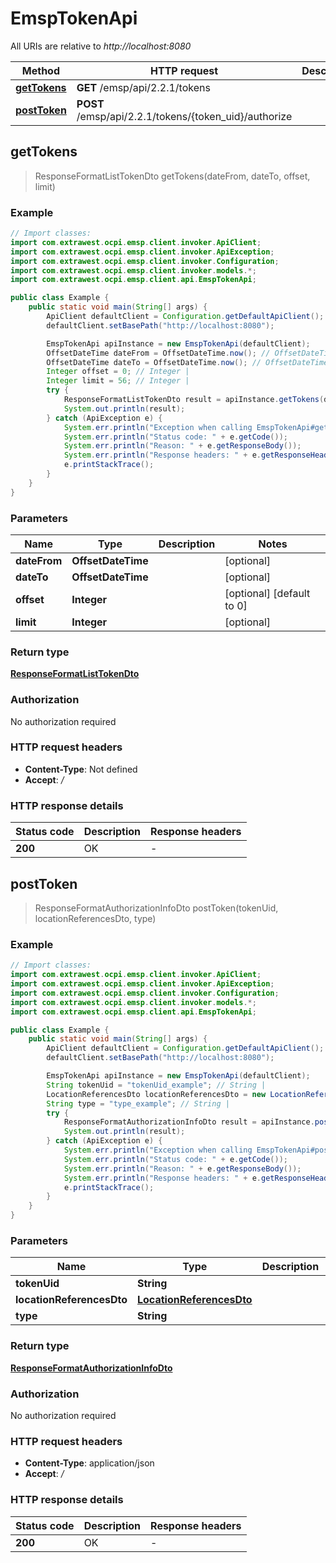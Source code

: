 # EmspTokenApi

All URIs are relative to *http://localhost:8080*

| Method | HTTP request | Description |
|------------- | ------------- | -------------|
| [**getTokens**](EmspTokenApi.md#getTokens) | **GET** /emsp/api/2.2.1/tokens |  |
| [**postToken**](EmspTokenApi.md#postToken) | **POST** /emsp/api/2.2.1/tokens/{token_uid}/authorize |  |



## getTokens

> ResponseFormatListTokenDto getTokens(dateFrom, dateTo, offset, limit)



### Example

```java
// Import classes:
import com.extrawest.ocpi.emsp.client.invoker.ApiClient;
import com.extrawest.ocpi.emsp.client.invoker.ApiException;
import com.extrawest.ocpi.emsp.client.invoker.Configuration;
import com.extrawest.ocpi.emsp.client.invoker.models.*;
import com.extrawest.ocpi.emsp.client.api.EmspTokenApi;

public class Example {
    public static void main(String[] args) {
        ApiClient defaultClient = Configuration.getDefaultApiClient();
        defaultClient.setBasePath("http://localhost:8080");

        EmspTokenApi apiInstance = new EmspTokenApi(defaultClient);
        OffsetDateTime dateFrom = OffsetDateTime.now(); // OffsetDateTime | 
        OffsetDateTime dateTo = OffsetDateTime.now(); // OffsetDateTime | 
        Integer offset = 0; // Integer | 
        Integer limit = 56; // Integer | 
        try {
            ResponseFormatListTokenDto result = apiInstance.getTokens(dateFrom, dateTo, offset, limit);
            System.out.println(result);
        } catch (ApiException e) {
            System.err.println("Exception when calling EmspTokenApi#getTokens");
            System.err.println("Status code: " + e.getCode());
            System.err.println("Reason: " + e.getResponseBody());
            System.err.println("Response headers: " + e.getResponseHeaders());
            e.printStackTrace();
        }
    }
}
```

### Parameters


| Name | Type | Description  | Notes |
|------------- | ------------- | ------------- | -------------|
| **dateFrom** | **OffsetDateTime**|  | [optional] |
| **dateTo** | **OffsetDateTime**|  | [optional] |
| **offset** | **Integer**|  | [optional] [default to 0] |
| **limit** | **Integer**|  | [optional] |

### Return type

[**ResponseFormatListTokenDto**](ResponseFormatListTokenDto.md)

### Authorization

No authorization required

### HTTP request headers

- **Content-Type**: Not defined
- **Accept**: */*


### HTTP response details
| Status code | Description | Response headers |
|-------------|-------------|------------------|
| **200** | OK |  -  |


## postToken

> ResponseFormatAuthorizationInfoDto postToken(tokenUid, locationReferencesDto, type)



### Example

```java
// Import classes:
import com.extrawest.ocpi.emsp.client.invoker.ApiClient;
import com.extrawest.ocpi.emsp.client.invoker.ApiException;
import com.extrawest.ocpi.emsp.client.invoker.Configuration;
import com.extrawest.ocpi.emsp.client.invoker.models.*;
import com.extrawest.ocpi.emsp.client.api.EmspTokenApi;

public class Example {
    public static void main(String[] args) {
        ApiClient defaultClient = Configuration.getDefaultApiClient();
        defaultClient.setBasePath("http://localhost:8080");

        EmspTokenApi apiInstance = new EmspTokenApi(defaultClient);
        String tokenUid = "tokenUid_example"; // String | 
        LocationReferencesDto locationReferencesDto = new LocationReferencesDto(); // LocationReferencesDto | 
        String type = "type_example"; // String | 
        try {
            ResponseFormatAuthorizationInfoDto result = apiInstance.postToken(tokenUid, locationReferencesDto, type);
            System.out.println(result);
        } catch (ApiException e) {
            System.err.println("Exception when calling EmspTokenApi#postToken");
            System.err.println("Status code: " + e.getCode());
            System.err.println("Reason: " + e.getResponseBody());
            System.err.println("Response headers: " + e.getResponseHeaders());
            e.printStackTrace();
        }
    }
}
```

### Parameters


| Name | Type | Description  | Notes |
|------------- | ------------- | ------------- | -------------|
| **tokenUid** | **String**|  | |
| **locationReferencesDto** | [**LocationReferencesDto**](LocationReferencesDto.md)|  | |
| **type** | **String**|  | [optional] |

### Return type

[**ResponseFormatAuthorizationInfoDto**](ResponseFormatAuthorizationInfoDto.md)

### Authorization

No authorization required

### HTTP request headers

- **Content-Type**: application/json
- **Accept**: */*


### HTTP response details
| Status code | Description | Response headers |
|-------------|-------------|------------------|
| **200** | OK |  -  |

